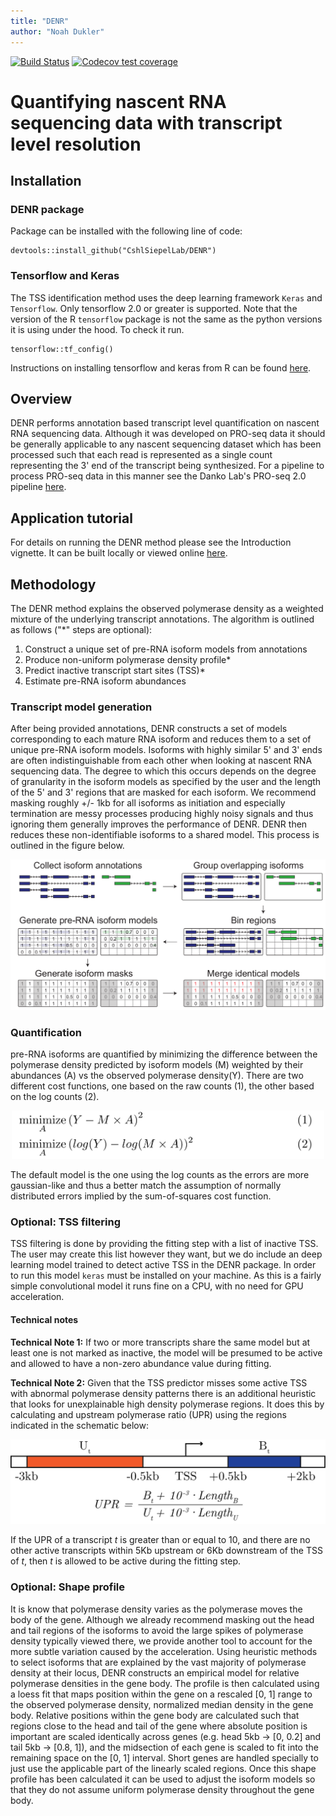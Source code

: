 ```yaml
---
title: "DENR"
author: "Noah Dukler"
---
```


<!-- badges: start -->
[![Build Status](https://travis-ci.org/CshlSiepelLab/DENR.svg?branch=master)](https://travis-ci.org/CshlSiepelLab/DENR)
[![Codecov test coverage](https://codecov.io/gh/CshlSiepelLab/DENR/branch/master/graph/badge.svg)](https://codecov.io/gh/CshlSiepelLab/DENR?branch=master)
<!-- badges: end -->

# Quantifying nascent RNA sequencing data with transcript level resolution

## Installation
### DENR package
Package can be installed with the following line of code:

```
devtools::install_github("CshlSiepelLab/DENR")
```

### Tensorflow and Keras
The TSS identification method uses the deep learning framework `Keras` and `Tensorflow`.
Only tensorflow 2.0 or greater is supported. Note that the version of the R `tensorflow`
package is not the same as the python versions it is using under the hood. To check it
run.
```
tensorflow::tf_config()

```

Instructions on installing tensorflow and keras from R can be found
[here](https://tensorflow.rstudio.com/reference/keras/install_keras/).


## Overview
DENR performs annotation based transcript level quantification on
nascent RNA sequencing data. Although it was developed on PRO-seq data it should be
generally applicable to any nascent sequencing dataset which has been processed such that
each read is represented as a single count representing the 3' end of the transcript being
synthesized. For a pipeline to process PRO-seq data in this manner see the Danko Lab's
PRO-seq 2.0 pipeline [here](https://github.com/Danko-Lab/proseq2.0).

## Application tutorial

For details on running the DENR method please see the Introduction vignette. It can
be built locally or viewed online [here](https://rpubs.com/ndukler/622610).

## Methodology
The DENR method explains the observed polymerase density as a weighted mixture of
the underlying transcript annotations. The algorithm is outlined as follows ("\*" steps
are optional):

1. Construct a unique set of pre-RNA isoform models from annotations
2. Produce non-uniform polymerase density profile*
3. Predict inactive transcript start sites (TSS)*
4. Estimate pre-RNA isoform abundances

### Transcript model generation
After being provided annotations, DENR constructs a set of models corresponding
to each mature RNA isoform and reduces them to a set of unique pre-RNA isoform models. Isoforms
with highly similar 5' and 3' ends are often indistinguishable from each other when looking at
nascent RNA sequencing data. The degree to which this occurs depends on the degree of
granularity in the isoform models as specified by the user and the length of the
5' and 3' regions that are masked for each isoform. We recommend masking roughly +/-
1kb for all isoforms as initiation and especially termination are messy processes
producing highly noisy signals and thus ignoring them generally improves the performance
of DENR. DENR then reduces these non-identifiable isoforms to a shared
model. This process is outlined in the figure below.

![Schematic of DENR model generation](man/figures/transcript_model_creation.png)

### Quantification
pre-RNA isoforms are quantified by minimizing the difference between the polymerase density
predicted by isoform models (M) weighted by their abundances (A) vs the observed
polymerase density(Y). There are two different cost functions, one based on the raw
counts (1), the other based on the log counts (2).

<p style="text-align:center;">
<img src="man/figures/optimization.png" width="500" />
</p>

The default model is the one using the log counts as the errors are more gaussian-like
and thus a better match the assumption of normally distributed errors implied by the
sum-of-squares cost function.

### Optional: TSS filtering
TSS filtering is done by providing the fitting step with a list of inactive TSS. The user
may create this list however they want, but we do include an deep learning model trained
to detect active TSS in the DENR package. In order to run this model `keras` must
be installed on your machine. As this is a fairly simple convolutional model it runs fine
on a CPU, with no need for GPU acceleration.

#### Technical notes
**Technical Note 1:** If two or more transcripts share the same model but at least one is
not marked as inactive, the model will be presumed to be active and allowed to have a
non-zero abundance value during fitting.

**Technical Note 2:** Given that the TSS predictor misses some active TSS with abnormal
polymerase density patterns there is an additional heuristic that looks for unexplainable
high density polymerase regions. It does this by calculating and upstream polymerase
ratio (UPR) using the regions indicated in the schematic below:

<p style="text-align:center;">
<img src="man/figures/upstream_polymerase_ratio.png" width="600" />
</p>

If the UPR of a transcript *t* is greater than or equal to 10, and there are no other
active transcripts within 5Kb upstream or 6Kb downstream of the TSS of *t*, then *t* is
allowed to be active during the fitting step.

### Optional: Shape profile
It is know that polymerase density varies as the polymerase moves the body of the gene.
Although we already recommend masking out the head and tail regions of the isoforms to
avoid the large spikes of polymerase density typically viewed there, we provide another
tool to account for the more subtle variation caused by the acceleration. Using
heuristic methods to select isoforms that are explained by the vast majority of polymerase
density at their locus, DENR constructs an empirical model for relative polymerase
densities in the gene body. The profile is then calculated using a loess fit that maps
position within the gene on a rescaled [0, 1] range to the observed polymerase density,
normalized median density in the gene body. Relative positions within the gene body are
calculated such that regions close to the head and tail of the gene where absolute
position is important are scaled identically across genes (e.g. head 5kb -> [0, 0.2] and
tail 5kb -> [0.8, 1]), and the midsection of each gene is scaled to fit into the
remaining space on the [0, 1] interval. Short genes are handled specially to just use the
applicable part of the linearly scaled regions. Once this shape profile has been
calculated it can be used to adjust the isoform models so that they do not assume
uniform polymerase density throughout the gene body.
